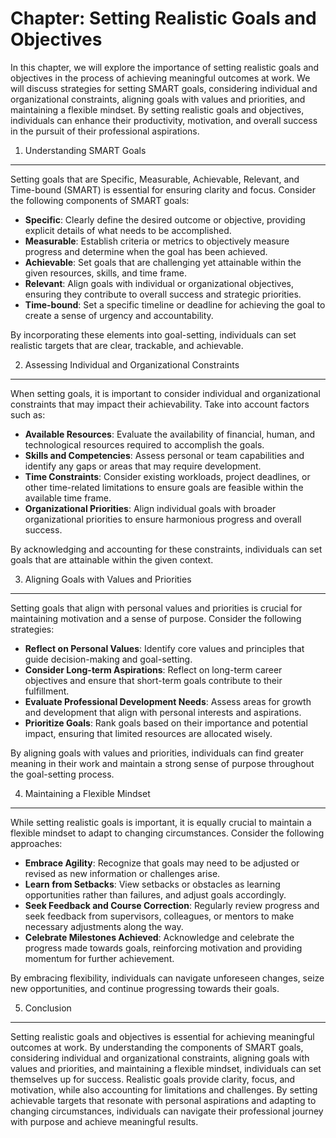 Chapter: Setting Realistic Goals and Objectives
===============================================

In this chapter, we will explore the importance of setting realistic goals and objectives in the process of achieving meaningful outcomes at work. We will discuss strategies for setting SMART goals, considering individual and organizational constraints, aligning goals with values and priorities, and maintaining a flexible mindset. By setting realistic goals and objectives, individuals can enhance their productivity, motivation, and overall success in the pursuit of their professional aspirations.

1. Understanding SMART Goals
----------------------------

Setting goals that are Specific, Measurable, Achievable, Relevant, and Time-bound (SMART) is essential for ensuring clarity and focus. Consider the following components of SMART goals:

* **Specific**: Clearly define the desired outcome or objective, providing explicit details of what needs to be accomplished.
* **Measurable**: Establish criteria or metrics to objectively measure progress and determine when the goal has been achieved.
* **Achievable**: Set goals that are challenging yet attainable within the given resources, skills, and time frame.
* **Relevant**: Align goals with individual or organizational objectives, ensuring they contribute to overall success and strategic priorities.
* **Time-bound**: Set a specific timeline or deadline for achieving the goal to create a sense of urgency and accountability.

By incorporating these elements into goal-setting, individuals can set realistic targets that are clear, trackable, and achievable.

2. Assessing Individual and Organizational Constraints
------------------------------------------------------

When setting goals, it is important to consider individual and organizational constraints that may impact their achievability. Take into account factors such as:

* **Available Resources**: Evaluate the availability of financial, human, and technological resources required to accomplish the goals.
* **Skills and Competencies**: Assess personal or team capabilities and identify any gaps or areas that may require development.
* **Time Constraints**: Consider existing workloads, project deadlines, or other time-related limitations to ensure goals are feasible within the available time frame.
* **Organizational Priorities**: Align individual goals with broader organizational priorities to ensure harmonious progress and overall success.

By acknowledging and accounting for these constraints, individuals can set goals that are attainable within the given context.

3. Aligning Goals with Values and Priorities
--------------------------------------------

Setting goals that align with personal values and priorities is crucial for maintaining motivation and a sense of purpose. Consider the following strategies:

* **Reflect on Personal Values**: Identify core values and principles that guide decision-making and goal-setting.
* **Consider Long-term Aspirations**: Reflect on long-term career objectives and ensure that short-term goals contribute to their fulfillment.
* **Evaluate Professional Development Needs**: Assess areas for growth and development that align with personal interests and aspirations.
* **Prioritize Goals**: Rank goals based on their importance and potential impact, ensuring that limited resources are allocated wisely.

By aligning goals with values and priorities, individuals can find greater meaning in their work and maintain a strong sense of purpose throughout the goal-setting process.

4. Maintaining a Flexible Mindset
---------------------------------

While setting realistic goals is important, it is equally crucial to maintain a flexible mindset to adapt to changing circumstances. Consider the following approaches:

* **Embrace Agility**: Recognize that goals may need to be adjusted or revised as new information or challenges arise.
* **Learn from Setbacks**: View setbacks or obstacles as learning opportunities rather than failures, and adjust goals accordingly.
* **Seek Feedback and Course Correction**: Regularly review progress and seek feedback from supervisors, colleagues, or mentors to make necessary adjustments along the way.
* **Celebrate Milestones Achieved**: Acknowledge and celebrate the progress made towards goals, reinforcing motivation and providing momentum for further achievement.

By embracing flexibility, individuals can navigate unforeseen changes, seize new opportunities, and continue progressing towards their goals.

5. Conclusion
-------------

Setting realistic goals and objectives is essential for achieving meaningful outcomes at work. By understanding the components of SMART goals, considering individual and organizational constraints, aligning goals with values and priorities, and maintaining a flexible mindset, individuals can set themselves up for success. Realistic goals provide clarity, focus, and motivation, while also accounting for limitations and challenges. By setting achievable targets that resonate with personal aspirations and adapting to changing circumstances, individuals can navigate their professional journey with purpose and achieve meaningful results.

